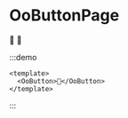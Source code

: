 # OoButtonPage
<oo-jsx-button>🍓</oo-jsx-button>
<OoButton>🍊</OoButton>

:::demo

```vue
<template>
  <OoButton>🍊</OoButton>
</template>
```
:::